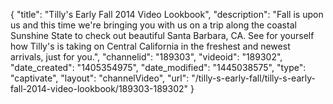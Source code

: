 {
    "title": "Tilly's Early Fall 2014 Video Lookbook",
    "description": "Fall is upon us and this time we're bringing you with us on a trip along the coastal Sunshine State to check out beautiful Santa Barbara, CA. See for yourself how Tilly's is taking on Central California in the freshest and newest arrivals, just for you.",
    "channelid": "189303",
    "videoid": "189302",
    "date_created": "1405354975",
    "date_modified": "1445038575",
    "type": "captivate",
    "layout": "channelVideo",
    "url": "\/tilly-s-early-fall\/tilly-s-early-fall-2014-video-lookbook\/189303-189302"
}